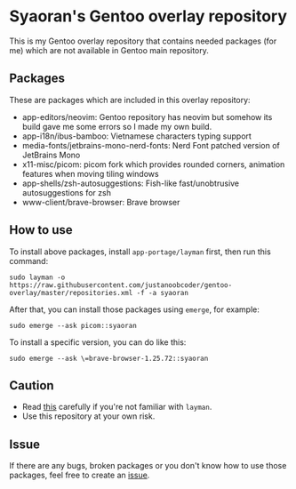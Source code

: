 # Syaoran's Gentoo overlay repository
This is my Gentoo overlay repository that contains needed packages (for me) which are not available in Gentoo main repository.

## Packages
These are packages which are included in this overlay repository:
+ app-editors/neovim: Gentoo repository has neovim but somehow its build gave me some errors so I made my own build.
+ app-i18n/ibus-bamboo: Vietnamese characters typing support
+ media-fonts/jetbrains-mono-nerd-fonts: Nerd Font patched version of JetBrains Mono
+ x11-misc/picom: picom fork which provides rounded corners, animation features when moving tiling windows
+ app-shells/zsh-autosuggestions: Fish-like fast/unobtrusive autosuggestions for zsh
+ www-client/brave-browser: Brave browser

## How to use
To install above packages, install `app-portage/layman` first, then run this command:
```
sudo layman -o https://raw.githubusercontent.com/justanoobcoder/gentoo-overlay/master/repositories.xml -f -a syaoran
```
After that, you can install those packages using `emerge`, for example:
```
sudo emerge --ask picom::syaoran
```
To install a specific version, you can do like this:
```
sudo emerge --ask \=brave-browser-1.25.72::syaoran
```

## Caution
+ Read [this](https://wiki.gentoo.org/wiki/Layman) carefully if you're not familiar with `layman`.
+ Use this repository at your own risk.

## Issue
If there are any bugs, broken packages or you don't know how to use those packages, feel free to create an [issue](https://github.com/justanoobcoder/gentoo-overlay/issues/new).
